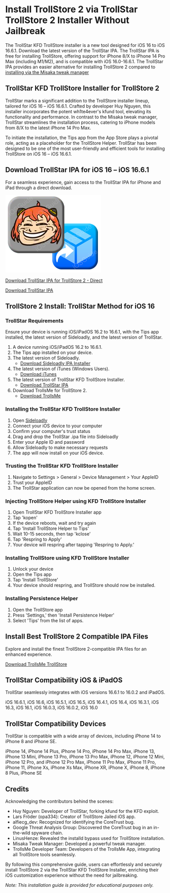 # Install TrollStore 2 via TrollStar TrollStore 2 Installer Without Jailbreak

The TrollStar KFD TrollStore installer is a new tool designed for iOS 16 to iOS 16.6.1. Download the latest version of the TrollStar IPA. The TrollStar IPA is free for installing TrollStore, offering support for iPhone 8/X to iPhone 14 Pro Max (including M1/M2), and is compatible with iOS 16.0-16.6.1. The TrollStar IPA provides an easier alternative for installing TrollStore 2 compared to [installing via the Misaka tweak manager](https://iexmo.com/updates/misaka-ipa-ios/)

## TrollStar KFD TrollStore Installer for TrollStore 2

TrollStar marks a significant addition to the TrollStore installer lineup, tailored for iOS 16 – iOS 16.6.1. Crafted by developer Huy Nguyen, this installer incorporates the potent wh1te4ever's kfund tool, elevating its functionality and performance. In contrast to the Misaka tweak manager, TrollStar streamlines the installation process, catering to iPhone models from 8/X to the latest iPhone 14 Pro Max.

To initiate the installation, the Tips app from the App Store plays a pivotal role, acting as a placeholder for the TrollStore Helper. TrollStar has been designed to be one of the most user-friendly and efficient tools for installing TrollStore on iOS 16 – iOS 16.6.1.

## Download TrollStar IPA for iOS 16 – iOS 16.6.1

For a seamless experience, gain access to the TrollStar IPA for iPhone and iPad through a direct download.

![TrollStar App Icon](https://github.com/iOSGuide/installing-trollstore-trollstar/blob/main/Install%20TrollStar%20TrollStore%202%20via%20TrollsMe%20AppStore.png)

[Download TrollStar IPA for TrollStore 2 - Direct](https://iospack.com/vip/)

[Download TrollStar IPA](https://github.com/34306/TrollStar/releases/download/1.1/TrollStar_1.1.ipa)

## TrollStore 2 Install: TrollStar Method for iOS 16

### TrollStar Requirements
Ensure your device is running iOS/iPadOS 16.2 to 16.6.1, with the Tips app installed, the latest version of Sideloadly, and the latest version of TrollStar.

1. A device running iOS/iPadOS 16.2 to 16.6.1.
2. The Tips app installed on your device.
3. The latest version of Sideloadly.
    - [Download Sideloadly IPA Installer](https://iexmo.com/sideloadly/)
5. The latest version of iTunes (Windows Users).
    - [Download iTunes](https://www.apple.com/itunes/download/win32)
7. The latest version of TrollStar KFD TrollStore Installer.
   - [Download TrollStar IPA](https://iexmo.com/ipastore/trollstore-ipa-apps/)
7. Download TrollsMe for TrollStore 2.
   - [Download TrollsMe](https://iospack.com/apps/trollsme-trollstore/)

### Installing the TrollStar KFD TrollStore Installer
1. Open [Sideloadly](https://iexmo.com/sideloadly/)
2. Connect your iOS device to your computer
3. Confirm your computer's trust status
4. Drag and drop the TrollStar .ipa file into Sideloadly
5. Enter your Apple ID and password
6. Allow Sideloadly to make necessary requests
7. The app will now install on your iOS device.

### Trusting the TrollStar KFD TrollStore Installer
1. Navigate to Settings > General > Device Management > Your AppleID
2. Trust your AppleID
3. The TrollStar application can now be opened from the home screen.

### Injecting TrollStore Helper using KFD TrollStore Installer
1. Open TrollStar KFD TrollStore Installer app
2. Tap 'kopen'
3. If the device reboots, wait and try again
4. Tap 'Install TrollStore Helper to Tips'
5. Wait 10-15 seconds, then tap 'kclose'
6. Tap 'Respring to Apply'
7. Your device will respring after tapping 'Respring to Apply.'

### Installing TrollStore using KFD TrollStore Installer
1. Unlock your device
2. Open the Tips app
3. Tap 'Install TrollStore'
4. Your device should respring, and TrollStore should now be installed.

### Installing Persistence Helper
1. Open the TrollStore app
2. Press 'Settings,' then 'Install Persistence Helper'
3. Select 'Tips' from the list of apps.

## Install Best TrollStore 2 Compatible IPA Files
Explore and install the finest TrollStore 2-compatible IPA files for an enhanced experience.

[Download TrollsMe TrollStore](https://iospack.com/apps/trollsme-trollstore/)

## TrollStar Compatibility iOS & iPadOS
TrollStar seamlessly integrates with iOS versions 16.6.1 to 16.0.2 and iPadOS.

iOS 16.6.1, iOS 16.6, iOS 16.5.1, iOS 16.5, iOS 16.4.1, iOS 16.4, iOS 16.3.1, iOS 16.3, iOS 16.1, iOS 16.0.3, iOS 16.0.2, iOS 16.0

## TrollStar Compatibility Devices
TrollStar is compatible with a wide array of devices, including iPhone 14 to iPhone 8 and iPhone SE.

iPhone 14, iPhone 14 Plus, iPhone 14 Pro, iPhone 14 Pro Max, iPhone 13, iPhone 13 Mini, iPhone 13 Pro, iPhone 13 Pro Max, iPhone 12, iPhone 12 Mini, iPhone 12 Pro, and iPhone 12 Pro Max, iPhone 11 Pro Max, iPhone 11 Pro, iPhone 11, iPhone Xs, iPhone Xs Max, iPhone XR, iPhone X, iPhone 8, iPhone 8 Plus, iPhone SE

## Credits
Acknowledging the contributors behind the scenes:

- Huy Nguyen: Developer of TrollStar, forking kfund for the KFD exploit.
- Lars Fröder (opa334): Creator of TrollStore Jailed iOS app.
- alfiecg_dev: Recognized for identifying the CoreTrust bug.
- Google Threat Analysis Group: Discovered the CoreTrust bug in an in-the-wild spyware chain.
- LinusHenze: Revealed the installd bypass used for TrollStore installation.
- Misaka Tweak Manager: Developed a powerful tweak manager.
- TrollsMe Developer Team: Developers of the TrollsMe App, integrating all TrollStore tools seamlessly.

By following this comprehensive guide, users can effortlessly and securely install TrollStore 2 via the TrollStar KFD TrollStore Installer, enriching their iOS customization experience without the need for jailbreaking.

*Note: This installation guide is provided for educational purposes only.*
